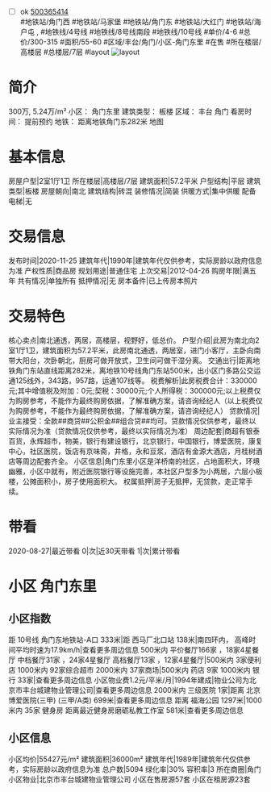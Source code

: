 - [ ] ok [500365414](https://bj.5i5j.com/ershoufang/500365414.html)  
 #地铁站/角门西 #地铁站/马家堡 #地铁站/角门东 #地铁站/大红门 #地铁站/海户屯 ,  #地铁线/4号线 #地铁线/8号线南段 #地铁线/10号线
#单价/4-6 #总价/300-315 #面积/55-60   #区域/丰台/角门/小区-角门东里 #在售 #所在楼层/高楼层 #总楼层/7层 #layout 
![layout](http://image2.5i5j.com//group1/M00/D7/5E/CgqJMl6XykqAE5X6AAFnXs4wXJ4585.jpg_P5.jpg) 
# 简介 
 300万,  5.24万/m² 
小区： 角门东里
建筑类型： 板楼
区域： 丰台 角门
看房时间： 提前预约
地铁： 距离地铁角门东282米 地图
# 基本信息 
 房屋户型|2室1厅1卫
所在楼层|高楼层/7层
建筑面积|57.2平米
户型结构|平层
建筑类型|板楼
房屋朝向|南北
建筑结构|砖混
装修情况|简装
供暖方式|集中供暖
配备电梯|无
# 交易信息 
 发布时间|2020-11-25
建筑年代|1990年|建筑年代仅供参考，实际房龄以政府信息为准
产权性质|商品房
规划用途|普通住宅
上次交易|2012-04-26
购房年限|满五年
共有情况|单独所有
抵押情况|无
房本备件|已上传房本照片
# 交易特色 
 核心卖点|南北通透，两居，高楼层，视野好，低总价。
户型介绍|此房为南北向2室1厅1卫，建筑面积为57.2平米，此房南北通透，两居室，进门小客厅，主卧向南带大阳台，次卧朝北，厨房可做开放式，卫生间可做干湿分离。
交通出行|距离地铁角门东站直线距离282米，离地铁10号线角门东站500米，出小区门多路公交运通125线外，343路，957路，运通107线等。
税费解析|此房税费合计：330000元;其中增值税及附加：0元;契税：30000元;个人所得税：300000元;以上税费仅为购房参考，不能作为最终购房依据，了解准确方案，请咨询经纪人（以上税费仅为购房参考，不能作为最终购房依据，了解准确方案，请咨询经纪人）
贷款情况|业主接受：全款##商贷##公积金##组合贷##均可。贷款情况仅供参考，最终以实际情况为准（贷款情况仅供参考，最终以实际情况为准）
周边配套|商超有银泰百货，永辉超市，物美，银行有建设银行，北京银行，中国银行，博爱医院，康复中心，社区医院，饭店有京味斋，井格，永和豆浆，酒店有金源大酒店，月桂树酒店等周边配套齐全。
小区信息|角门东里小区是洋桥南的社区，占地面积大，环境幽雅，小区中就有，附近医院银行等设施完善，本社区户型多为小两居，六层小板楼，公摊面积小，房子使用面积大。
权属抵押|房子无抵押，无贷款，走正常手续。
# 带看 
 2020-08-27|最近带看	 0|次|近30天带看	 1|次|累计带看
# 小区 角门东里
## 小区指数 
 距 10号线 角门东地铁站-A口 333米|距 西马厂北口站 138米|南四环内， 高峰时间平均时速为17.9km/h|查看更多周边信息
500米内 平价餐厅166家 ，18家4星餐厅
中档餐厅31家 ，24家4星餐厅
高档餐厅13家 ，12家4星餐厅|500米内 3家便利店
1000米内 92家综合超市
2000米内 37家商场|500米内 药店 9家
1000米内 银行 33家|查看更多周边信息
小区物业费1.2元/平米/月|1994年建成|物业公司为北京市丰台城建物业管理公司|查看更多周边信息
2000米内 三级医院 1家|距离 北京博爱医院(三甲) (三甲/A类) 699米|查看更多周边信息
距离 福海公园 1297米|1000米内 35家 健身房
距离最近健身房磨砺私教工作室 581米|查看更多周边信息
## 小区信息 
 小区均价|55427元/m²
建筑面积|36000m²
建筑年代|1989年|建筑年代仅供参考，实际房龄以政府信息为准
总户数|5094
绿化率|30%
容积率|3
所在商圈|角门
小区物业|北京市丰台城建物业管理公司
小区在售房源57套
小区在租房源23套
